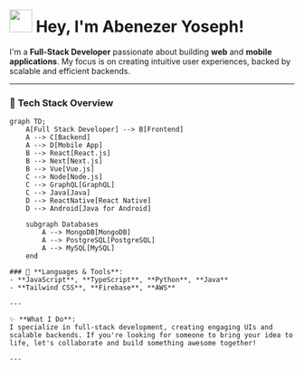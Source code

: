 # <img src="https://media.giphy.com/media/hvRJCLFzcasrR4ia7z/giphy.gif" width="40px"/> **Hey, I'm Abenezer Yoseph!**

I'm a **Full-Stack Developer** passionate about building **web** and **mobile applications**. My focus is on creating intuitive user experiences, backed by scalable and efficient backends.

---

### 🚀 **Tech Stack Overview**

```mermaid
graph TD;
    A[Full Stack Developer] --> B[Frontend]
    A --> C[Backend]
    A --> D[Mobile App]
    B --> React[React.js]
    B --> Next[Next.js]
    B --> Vue[Vue.js]
    C --> Node[Node.js]
    C --> GraphQL[GraphQL]
    C --> Java[Java]
    D --> ReactNative[React Native]
    D --> Android[Java for Android]
    
    subgraph Databases
        A --> MongoDB[MongoDB]
        A --> PostgreSQL[PostgreSQL]
        A --> MySQL[MySQL]
    end

### 🚀 **Languages & Tools**:
- **JavaScript**, **TypeScript**, **Python**, **Java**
- **Tailwind CSS**, **Firebase**, **AWS**

---

✨ **What I Do**:  
I specialize in full-stack development, creating engaging UIs and scalable backends. If you're looking for someone to bring your idea to life, let's collaborate and build something awesome together!

---
